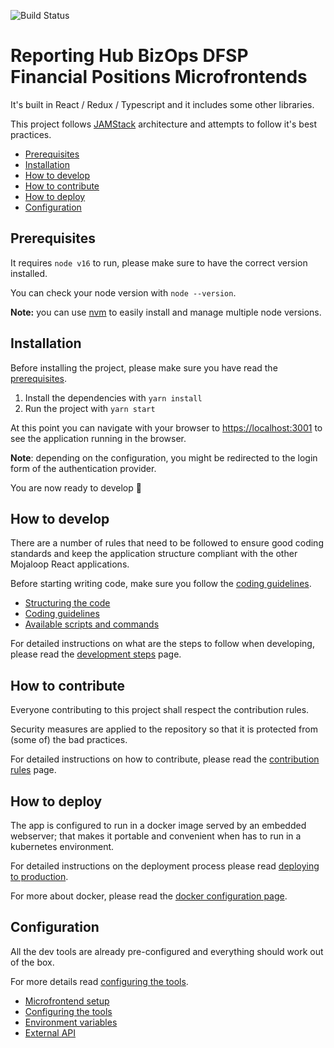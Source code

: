 ![Build Status](https://github.com/mojaloop/reporting-hub-bop-positions-ui/actions/workflows/node.js.yml/badge.svg)

# Reporting Hub BizOps DFSP Financial Positions Microfrontends

It's built in React / Redux / Typescript and it includes some other libraries.

This project follows [JAMStack](https://jamstack.org/) architecture and attempts to follow it's best practices.

- [Prerequisites](#prerequisites)
- [Installation](#installation)
- [How to develop](#how-to-develop)
- [How to contribute](#how-to-contribute)
- [How to deploy](#how-to-deploy)
- [Configuration](#configuration)

## Prerequisites

It requires `node v16` to run, please make sure to have the correct version installed.

You can check your node version with `node --version`.

**Note:** you can use [nvm](https://github.com/nvm-sh/nvm) to easily install and manage multiple node versions.

## Installation

Before installing the project, please make sure you have read the [prerequisites](#prerequisites).

1. Install the dependencies with `yarn install`
2. Run the project with `yarn start`

At this point you can navigate with your browser to [https://localhost:3001](https://localhost:3001) to see the application running in the browser.

**Note**: depending on the configuration, you might be redirected to the login form of the authentication provider.

You are now ready to develop :rocket:

## How to develop

There are a number of rules that need to be followed to ensure good coding standards and keep the application structure compliant with the other Mojaloop React applications.

Before starting writing code, make sure you follow the [coding guidelines](./docs/coding-guidelines.md).

- [Structuring the code](./docs/structuring-the-code.md)
- [Coding guidelines](./docs/coding-guidelines.md)
- [Available scripts and commands](./docs/available-scripts-and-commands.md)

For detailed instructions on what are the steps to follow when developing, please read the [development steps](./docs/development-steps.md) page.

## How to contribute

Everyone contributing to this project shall respect the contribution rules.

Security measures are applied to the repository so that it is protected from (some of) the bad practices.

For detailed instructions on how to contribute, please read the [contribution rules](./docs/contribution-rules.md) page.


## How to deploy

The app is configured to run in a docker image served by an embedded webserver; that makes it portable and convenient when has to run in a kubernetes environment.

For detailed instructions on the deployment process please read [deploying to production](./docs/deploying-to-production.md).

For more about docker, please read the [docker configuration page](./docs/docker.md).

## Configuration

All the dev tools are already pre-configured and everything should work out of the box.

For more details read [configuring the tools](./docs/configuring-the-tools.md).

- [Microfrontend setup](./docs/microfrontend-setup.md)
- [Configuring the tools](./docs/configuring-the-tools.md)
- [Environment variables](./docs/environment-variables.md)
- [External API](./docs/external-api.md)
